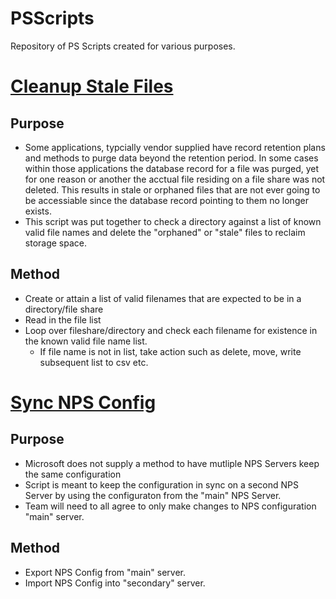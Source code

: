 # PSScripts
Repository of PS Scripts created for various purposes.


# [Cleanup Stale Files](/Scripts/CleanUpStaleFiles.ps1)

## Purpose
  - Some applications, typcially vendor supplied have record retention plans and methods to purge data beyond the retention period. In some cases within those applications the database record for a file was purged, yet for one reason or another the acctual file residing on a file share was not deleted. This results in stale or orphaned files that are not ever going to be accessiable since the database record pointing to them no longer exists. 
  - This script was put together to check a directory against a list of known valid file names and delete the "orphaned" or "stale" files to reclaim storage space.

## Method
  - Create or attain a list of valid filenames that are expected to be in a directory/file share
  - Read in the file list
  - Loop over fileshare/directory and check each filename for existence in the known valid file name list. 
    - If file name is not in list, take action such as delete, move, write subsequent list to csv etc.

# [Sync NPS Config](/Scripts/SyncNPSConfig.ps1)

## Purpose
  - Microsoft does not supply a method to have mutliple NPS Servers keep the same configuration
  - Script is meant to keep the configuration in sync on a second NPS Server by using the configuraton from the "main" NPS Server.
  - Team will need to all agree to only make changes to NPS configuration "main" server.

## Method
  - Export NPS Config from "main" server.
  - Import NPS Config into "secondary" server. 